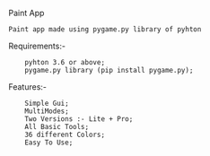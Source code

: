 Paint App

	Paint app made using pygame.py library of pyhton

Requirements:-

		pyhton 3.6 or above;
		pygame.py library (pip install pygame.py);

Features:-

		Simple Gui;
		MultiModes;
		Two Versions :- Lite + Pro;
		All Basic Tools;
		36 different Colors;
		Easy To Use;
		
		
		
